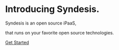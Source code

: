 <div class="row hero">
<h1>Introducing <span class="title">Syndesis</span>.</h1>
<p>Syndesis is an open source iPaaS,</p>
<p>that runs on your favorite open source technologies.</p>
<div class="actions">
<a href="https://github.com/syndesisio/syndesis.io" rel="nofollow" target="_blank" class="btn btn-lg">Get Started</a>
</div>
</div>

